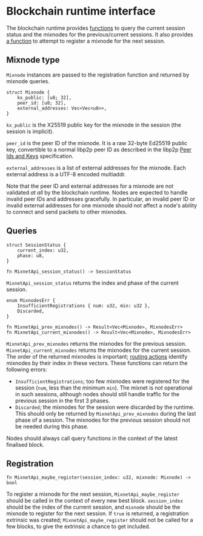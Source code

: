 # Blockchain runtime interface

The blockchain runtime provides [functions](#queries) to query the current session status and the
mixnodes for the previous/current sessions. It also provides [a function](#registration) to attempt
to register a mixnode for the next session.

## Mixnode type

`Mixnode` instances are passed to the registration function and returned by mixnode queries.

    struct Mixnode {
        kx_public: [u8; 32],
        peer_id: [u8; 32],
        external_addresses: Vec<Vec<u8>>,
    }

`kx_public` is the X25519 public key for the mixnode in the session (the session is implicit).

`peer_id` is the peer ID of the mixnode. It is a raw 32-byte Ed25519 public key, convertible to a
normal libp2p peer ID as described in the libp2p [Peer Ids and
Keys](https://github.com/libp2p/specs/blob/master/peer-ids/peer-ids.md) specification.

`external_addresses` is a list of external addresses for the mixnode. Each external address is a
UTF-8 encoded multiaddr.

Note that the peer ID and external addresses for a mixnode are not validated _at all_ by the
blockchain runtime. Nodes are expected to handle invalid peer IDs and addresses gracefully. In
particular, an invalid peer ID or invalid external addresses for one mixnode should not affect a
node's ability to connect and send packets to other mixnodes.

## Queries

    struct SessionStatus {
        current_index: u32,
        phase: u8,
    }

    fn MixnetApi_session_status() -> SessionStatus

`MixnetApi_session_status` returns the index and phase of the current session.

    enum MixnodesErr {
        InsufficientRegistrations { num: u32, min: u32 },
        Discarded,
    }

    fn MixnetApi_prev_mixnodes() -> Result<Vec<Mixnode>, MixnodesErr>
    fn MixnetApi_current_mixnodes() -> Result<Vec<Mixnode>, MixnodesErr>

`MixnetApi_prev_mixnodes` returns the mixnodes for the previous session.
`MixnetApi_current_mixnodes` returns the mixnodes for the current session. The order of the
returned mixnodes is important; [routing actions](./sphinx.md#routing-actions) identify mixnodes by
their index in these vectors. These functions can return the following errors:

- `InsufficientRegistrations`; too few mixnodes were registered for the session (`num`, less than
  the minimum `min`). The mixnet is not operational in such sessions, although nodes should still
  handle traffic for the previous session in the first 3 phases.
- `Discarded`; the mixnodes for the session were discarded by the runtime. This should only be
  returned by `MixnetApi_prev_mixnodes` during the last phase of a session. The mixnodes for the
  previous session should not be needed during this phase.

Nodes should always call query functions in the context of the latest finalised block.

## Registration

    fn MixnetApi_maybe_register(session_index: u32, mixnode: Mixnode) -> bool

To register a mixnode for the next session, `MixnetApi_maybe_register` should be called in the
context of every new best block. `session_index` should be the index of the current session, and
`mixnode` should be the mixnode to register for the next session. If `true` is returned, a
registration extrinsic was created; `MixnetApi_maybe_register` should not be called for a few
blocks, to give the extrinsic a chance to get included.
